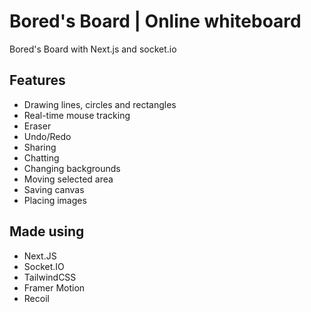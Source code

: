 # Bored's Board | Online whiteboard

Bored's Board with Next.js and socket.io
## Features

- Drawing lines, circles and rectangles
- Real-time mouse tracking
- Eraser
- Undo/Redo
- Sharing
- Chatting
- Changing backgrounds
- Moving selected area
- Saving canvas
- Placing images
## Made using
- Next.JS
- Socket.IO
- TailwindCSS
- Framer Motion
- Recoil
